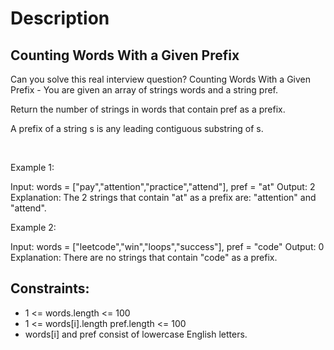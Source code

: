 # Description

 ## Counting Words With a Given Prefix

Can you solve this real interview question? Counting Words With a Given Prefix - You are given an array of strings words and a string pref.

Return the number of strings in words that contain pref as a prefix.

A prefix of a string s is any leading contiguous substring of s.

 

Example 1:


Input: words = ["pay","attention","practice","attend"], pref = "at"
Output: 2
Explanation: The 2 strings that contain "at" as a prefix are: "attention" and "attend".


Example 2:


Input: words = ["leetcode","win","loops","success"], pref = "code"
Output: 0
Explanation: There are no strings that contain "code" as a prefix.

## Constraints:
* 1 <= words.length <= 100
 * 1 <= words[i].length
pref.length <= 100
 * words[i] and pref consist of lowercase English letters.
      